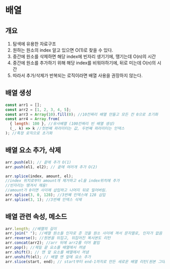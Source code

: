 # 배열

## 개요

1. 탐색에 유용한 자료구조
2. 원하는 원소의 index 알고 있으면 O(1)로 찾을 수 있다.
3. 중간에 원소를 삭제하면 해당 index에 빈자리 생기기에, 땡기는데 O(n)의 시간
4. 중간에 원소를 추가하기 위해 해당 index를 비워야하기에, 뒤로 미는데 O(n)의 시간
5. 따라서 추가/삭제가 반복되는 로직이라면 배열 사용을 권장하지 않는다.

## 배열 생성

```javascript
const arr1 = [];
const arr2 = [1, 2, 3, 4, 5];
const arr3 = Array(10).fill(0); //10칸짜리 배열 만들고 모든 칸 0으로 초기화
const arr4 = Array.from(
  { length: 100 }, //유사배열 (100칸짜리 빈 배열 생성)
  (_, k) => k //첫번째 파라미터는 값, 두번째 파라미터는 인덱스
); //특정 로직으로 초기화
```

## 배열 요소 추가, 삭제

```javascript
arr.push(el); // 끝에 추가 O(1)
arr.push(el1, el2); // 끝에 여러개 추가 O(2)

arr.splice(index, amount, el);
//index 위치로부터 amount개 제거하고 el을 index위치에 추가
//빈자리는 땡겨서 채움!
//amount가 0이면 사이에 삽입하고 나머지 뒤로 밀어버림.
arr.splice(3, 0, 128); //3번째 인덱스에 128 삽입
arr.splice(3, 1); //3번째 인덱스 삭제
```

## 배열 관련 속성, 메소드

```javascript
arr.length; //배열의 길이
arr.join(" "); //배열 원소들 인자로 준 것을 원소 사이에 껴서 문자열로, 인자가 없음 ,로 연결
arr.reverse(); //원본을 뒤집고, 뒤집어진 복사본도 리턴
arr.concat(arr2); //arr 뒤에 arr2를 이어 붙임
arr.pop(); //제일 끝 요소를 배열에서 꺼냄
arr.shift(); // 맨 앞 요소를 배열에서 꺼냄
arr.unshift(el); // 배열 맨 앞에 요소 추가
arr.slice(start, end); // start부터 end-1까지로 만든 새로운 배열 리턴(원본 그대로)
```
